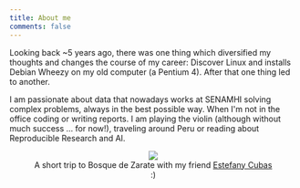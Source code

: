 ```yaml
---
title: About me
comments: false
---
```

Looking back ~5 years ago, there was one thing which diversified my thoughts and changes the course of my career: Discover Linux and installs Debian Wheezy on my old computer (a Pentium 4). After that one thing led to another.

I am passionate about data that nowadays works at SENAMHI solving complex problems, always in the best possible way. When I'm not in the office coding or writing reports. I am playing the violin (although without much success … for now!), traveling around Peru or reading about Reproducible Research and AI.


<center>
<figure class="image">
  <img src="https://raw.githubusercontent.com/csaybar/csaybar.github.io/master/img/thanks_estefi.jpg">
  <figcaption>
  A short trip to Bosque de Zarate with my friend 
  <a href="https://www.instagram.com/viajoparaexistir/?hl=es-la">Estefany Cubas</a>
  :) 
  </figcaption>
</figure>
</center>